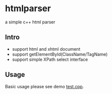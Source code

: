 # htmlparser

a simple c++ html parser

## Intro

- support html and xhtml document
- support getElementById(ClassName/TagName)
- support simple XPath select interface

## Usage

Basic usage please see demo [test.cpp](test.cpp).

